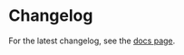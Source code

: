 # Changelog

For the latest changelog, see the
[docs page](https://interferences.readthedocs.io/en/develop/changelog.html).
